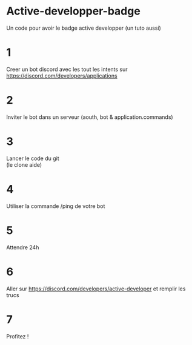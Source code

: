 # Active-developper-badge
Un code pour avoir le badge active developper (un tuto aussi)

# 1
Creer un bot discord avec les tout les intents sur https://discord.com/developers/applications

# 2
Inviter le bot dans un serveur (aouth, bot & application.commands)

# 3
Lancer le code du git
<br>
(le clone aide)

# 4
Utiliser la commande /ping de votre bot

# 5
Attendre 24h

# 6
Aller sur https://discord.com/developers/active-developer et remplir les trucs

# 7
Profitez !
